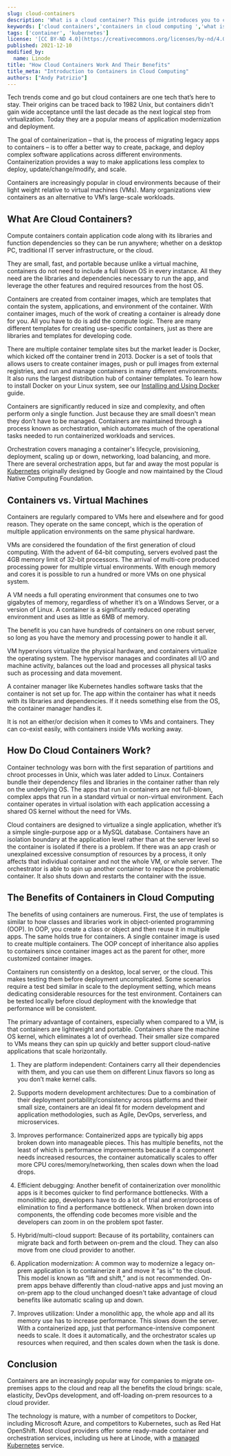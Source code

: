 ```yaml
---
slug: cloud-containers
description: 'What is a cloud container? This guide introduces you to cloud containers, the benefits of container cloud computing and various use cases.'
keywords: ['cloud containers','containers in cloud computing ','what is a container in cloud']
tags: ['container', 'kubernetes']
license: '[CC BY-ND 4.0](https://creativecommons.org/licenses/by-nd/4.0)'
published: 2021-12-10
modified_by:
  name: Linode
title: "How Cloud Containers Work And Their Benefits"
title_meta: "Introduction to Containers in Cloud Computing"
authors: ["Andy Patrizio"]
---
```


Tech trends come and go but cloud containers are one tech that’s here to stay. Their origins can be traced back to 1982 Unix, but containers didn't gain wide acceptance until the last decade as the next logical step from virtualization. Today they are a popular means of application modernization and deployment.

The goal of containerization – that is, the process of migrating legacy apps to containers – is to offer a better way to create, package, and deploy complex software applications across different environments. Containerization provides a way to make applications less complex to deploy, update/change/modify, and scale.

Containers are increasingly popular in cloud environments because of their light weight relative to virtual machines (VMs). Many organizations view containers as an alternative to VM’s large-scale workloads.

## What Are Cloud Containers?

Compute containers contain application code along with its libraries and function dependencies so they can be run anywhere; whether on a desktop PC, traditional IT server infrastructure, or the cloud.

They are small, fast, and portable because unlike a virtual machine, containers do not need to include a full blown OS in every instance. All they need are the libraries and dependencies necessary to run the app, and leverage the other features and required resources from the host OS.

Containers are created from container images, which are templates that contain the system, applications, and environment of the container. With container images, much of the work of creating a container is already done for you. All you have to do is add the compute logic. There are many different templates for creating use-specific containers, just as there are libraries and templates for developing code.

There are multiple container template sites but the market leader is Docker, which kicked off the container trend in 2013. Docker is a set of tools that allows users to create container images, push or pull images from external registries, and run and manage containers in many different environments. It also runs the largest distribution hub of container templates. To learn how to install Docker on your Linux system, see our [Installing and Using Docker](/docs/guides/installing-and-using-docker-on-ubuntu-and-debian/) guide.

Containers are significantly reduced in size and complexity, and often perform only a single function. Just because they are small doesn't mean they don’t have to be managed. Containers are maintained through a process known as orchestration, which automates much of the operational tasks needed to run containerized workloads and services.

Orchestration covers managing a container's lifecycle, provisioning, deployment, scaling up or down, networking, load balancing, and more. There are several orchestration apps, but far and away the most popular is [Kubernetes](/docs/guides/beginners-guide-to-kubernetes/) originally designed by Google and now maintained by the Cloud Native Computing Foundation.

## Containers vs. Virtual Machines

Containers are regularly compared to VMs here and elsewhere and for good reason. They operate on the same concept, which is the operation of multiple application environments on the same physical hardware.

VMs are considered the foundation of the first generation of cloud computing. With the advent of 64-bit computing, servers evolved past the 4GB memory limit of 32-bit processors. The arrival of multi-core produced processing power for multiple virtual environments. With enough memory and cores it is possible to run a hundred or more VMs on one physical system.

A VM needs a full operating environment that consumes one to two gigabytes of memory, regardless of whether it’s on a Windows Server, or a version of Linux. A container is a significantly reduced operating environment and uses as little as 6MB of memory.

The benefit is you can have hundreds of containers on one robust server, so long as you have the memory and processing power to handle it all.

VM hypervisors virtualize the physical hardware, and containers virtualize the operating system. The hypervisor manages and coordinates all I/O and machine activity, balances out the load and processes all physical tasks such as processing and data movement.

A container manager like Kubernetes handles software tasks that the container is not set up for. The app within the container has what it needs with its libraries and dependencies. If it needs something else from the OS, the container manager handles it.

It is not an either/or decision when it comes to VMs and containers. They can co-exist easily, with containers inside VMs working away.

## How Do Cloud Containers Work?

Container technology was born with the first separation of partitions and chroot processes in Unix, which was later added to Linux. Containers bundle their dependency files and libraries in the container rather than rely on the underlying OS. The apps that run in containers are not full-blown, complex apps that run in a standard virtual or non-virtual environment. Each container operates in virtual isolation with each application accessing a shared OS kernel without the need for VMs.

Cloud containers are designed to virtualize a single application, whether it’s a simple single-purpose app or a MySQL database. Containers have an isolation boundary at the application level rather than at the server level so the container is isolated if there is a problem. If there was an app crash or unexplained excessive consumption of resources by a process, it only affects that individual container and not the whole VM, or whole server. The orchestrator is able to spin up another container to replace the problematic container. It also shuts down and restarts the container with the issue.

## The Benefits of Containers in Cloud Computing

The benefits of using containers are numerous. First, the use of templates is similar to how classes and libraries work in object-oriented programming (OOP). In OOP, you create a class or object and then reuse it in multiple apps. The same holds true for containers. A single container image is used to create multiple containers. The OOP concept of inheritance also applies to containers since container images act as the parent for other, more customized container images.

Containers run consistently on a desktop, local server, or the cloud. This makes testing them before deployment uncomplicated. Some scenarios require a test bed similar in scale to the deployment setting, which means dedicating considerable resources for the test environment. Containers can be tested locally before cloud deployment with the knowledge that performance will be consistent.

The primary advantage of containers, especially when compared to a VM, is that containers are lightweight and portable. Containers share the machine OS kernel, which eliminates a lot of overhead. Their smaller size compared to VMs means they can spin up quickly and better support cloud-native applications that scale horizontally.

1. They are platform independent: Containers carry all their dependencies with them, and you can use them on different Linux flavors so long as you don’t make kernel calls.

1. Supports modern development architectures: Due to a combination of their deployment portability/consistency across platforms and their small size, containers are an ideal fit for modern development and application methodologies, such as Agile, DevOps, serverless, and microservices.

1. Improves performance: Containerized apps are typically big apps broken down into manageable pieces. This has multiple benefits, not the least of which is performance improvements because if a component needs increased resources, the container automatically scales to offer more CPU cores/memory/networking, then scales down when the load drops.

1. Efficient debugging: Another benefit of containerization over monolithic apps is it becomes quicker to find performance bottlenecks. With a monolithic app, developers have to do a lot of trial and error/process of elimination to find a performance bottleneck. When broken down into components, the offending code becomes more visible and the developers can zoom in on the problem spot faster.

1. Hybrid/multi-cloud support: Because of its portability, containers can migrate back and forth between on-prem and the cloud. They can also move from one cloud provider to another.

1. Application modernization: A common way to modernize a legacy on-prem application is to containerize it and move it “as is” to the cloud. This model is known as “lift and shift,” and is not recommended. On-prem apps behave differently than cloud-native apps and just moving an on-prem app to the cloud unchanged doesn't take advantage of cloud benefits like automatic scaling up and down.

1. Improves utilization: Under a monolithic app, the whole app and all its memory use has to increase performance. This slows down the server. With a containerized app, just that performance-intensive component needs to scale. It does it automatically, and the orchestrator scales up resources when required, and then scales down when the task is done.

## Conclusion

Containers are an increasingly popular way for companies to migrate on-premises apps to the cloud and reap all the benefits the cloud brings: scale, elasticity, DevOps development, and off-loading on-prem resources to a cloud provider.

The technology is mature, with a number of competitors to Docker, including Microsoft Azure, and competitors to Kubernetes, such as Red Hat OpenShift. Most cloud providers offer some ready-made container and orchestration services, including us here at Linode, with a [managed Kubernetes](https://www.linode.com/products/kubernetes/) service.